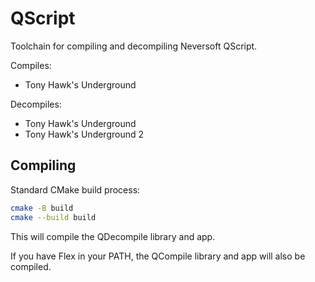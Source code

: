 # QScript

Toolchain for compiling and decompiling Neversoft QScript.

Compiles:
- Tony Hawk's Underground

Decompiles:
- Tony Hawk's Underground
- Tony Hawk's Underground 2

## Compiling

Standard CMake build process:

```bash
cmake -B build
cmake --build build
```

This will compile the QDecompile library and app.

If you have Flex in your PATH, the QCompile library and app will also be compiled.
